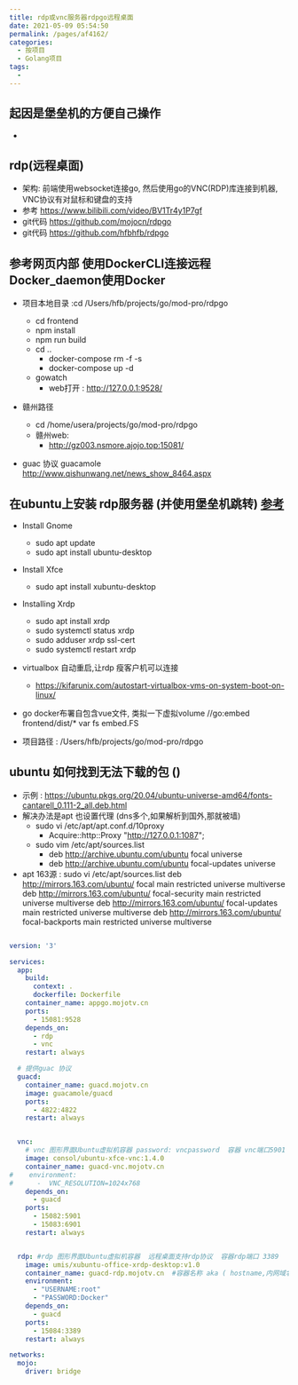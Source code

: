 ```yaml
---
title: rdp或vnc服务器rdpgo远程桌面
date: 2021-05-09 05:54:50
permalink: /pages/af4162/
categories:
  - 按项目
  - Golang项目
tags:
  - 
---
```



## 起因是堡垒机的方便自己操作
  - 

## rdp(远程桌面)
- 架构: 前端使用websocket连接go, 然后使用go的VNC(RDP)库连接到机器, VNC协议有对鼠标和键盘的支持
- 参考 https://www.bilibili.com/video/BV1Tr4y1P7gf
- git代码  https://github.com/mojocn/rdpgo
- git代码  https://github.com/hfbhfb/rdpgo 

## 参考网页内部 使用DockerCLI连接远程Docker_daemon使用Docker 
  - 项目本地目录 :cd /Users/hfb/projects/go/mod-pro/rdpgo
    - cd frontend
    - npm install
    - npm run build
    - cd ..
      - docker-compose rm -f -s 
      - docker-compose up -d 
    - gowatch
      - web打开 : http://127.0.0.1:9528/
  - 赣州路径
    - cd /home/usera/projects/go/mod-pro/rdpgo
    - 赣州web: 
      - http://gz003.nsmore.ajojo.top:15081/

  - guac 协议  guacamole http://www.qishunwang.net/news_show_8464.aspx



## 在ubuntu上安装 rdp服务器 (并使用堡垒机跳转) [参考](https://linuxize.com/post/how-to-install-xrdp-on-ubuntu-20-04/)
- Install Gnome
  - sudo apt update
  - sudo apt install ubuntu-desktop
- Install Xfce
  - sudo apt install xubuntu-desktop
- Installing Xrdp
  - sudo apt install xrdp
  - sudo systemctl status xrdp
  - sudo adduser xrdp ssl-cert  
  - sudo systemctl restart xrdp



- virtualbox 自动重启,让rdp 瘦客户机可以连接
  - https://kifarunix.com/autostart-virtualbox-vms-on-system-boot-on-linux/


- go docker布署自包含vue文件, 类拟一下虚拟volume
//go:embed frontend/dist/*
var fs embed.FS
- 项目路径 : /Users/hfb/projects/go/mod-pro/rdpgo 



## ubuntu 如何找到无法下载的包 ()
- 示例 : https://ubuntu.pkgs.org/20.04/ubuntu-universe-amd64/fonts-cantarell_0.111-2_all.deb.html
- 解决办法是apt 也设置代理 (dns多个,如果解析到国外,那就被墙)
  - sudo vi /etc/apt/apt.conf.d/10proxy
    - Acquire::http::Proxy "http://127.0.0.1:1087";
  - sudo vim /etc/apt/sources.list
    -  deb http://archive.ubuntu.com/ubuntu focal universe
    -  deb http://archive.ubuntu.com/ubuntu focal-updates universe
- apt 163源  : sudo vi /etc/apt/sources.list
deb http://mirrors.163.com/ubuntu/ focal main restricted universe multiverse
deb http://mirrors.163.com/ubuntu/ focal-security main restricted universe multiverse
deb http://mirrors.163.com/ubuntu/ focal-updates main restricted universe multiverse
deb http://mirrors.163.com/ubuntu/ focal-backports main restricted universe multiverse



``` yml docker-compose.yaml

version: '3'

services:
  app:
    build:
      context: .
      dockerfile: Dockerfile
    container_name: appgo.mojotv.cn
    ports:
      - 15081:9528
    depends_on:
      - rdp
      - vnc
    restart: always

  # 提供guac 协议
  guacd:
    container_name: guacd.mojotv.cn
    image: guacamole/guacd
    ports:
      - 4822:4822
    restart: always


  vnc:
    # vnc 图形界面Ubuntu虚拟机容器 password: vncpassword  容器 vnc端口5901
    image: consol/ubuntu-xfce-vnc:1.4.0
    container_name: guacd-vnc.mojotv.cn
#    environment:
#      -  VNC_RESOLUTION=1024x768
    depends_on:
      - guacd
    ports:
      - 15082:5901
      - 15083:6901
    restart: always


  rdp: #rdp 图形界面Ubuntu虚拟机容器  远程桌面支持rdp协议  容器rdp端口 3389
    image: umis/xubuntu-office-xrdp-desktop:v1.0
    container_name: guacd-rdp.mojotv.cn  #容器名称 aka ( hostname,内网域名)
    environment:
      - "USERNAME:root"
      - "PASSWORD:Docker"
    depends_on:
      - guacd
    ports:
      - 15084:3389
    restart: always

networks:
  mojo:
    driver: bridge

```

